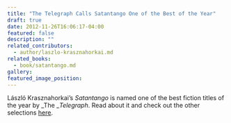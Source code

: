 ```yaml
---
title: "The Telegraph Calls Satantango One of the Best of the Year"
draft: true
date: 2012-11-26T16:06:17-04:00
featured: false
description: ""
related_contributors:
  - author/laszlo-krasznahorkai.md
related_books:
  - book/satantango.md
gallery:
featured_image_position: 
---
```


László Krasznahorkai’s _Satantango_ is named one of the best fiction titles of the year by _The __Telegraph_. Read about it and check out the other selections [here](http://www.telegraph.co.uk/topics/christmas/9695664/Christmas-2012-fiction-of-the-year.html).

